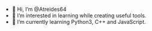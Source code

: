 - 👋 Hi, I’m @Atreides64
- 👀 I’m interested in learning while creating useful tools.
- 🌱 I’m currently learning Python3, C++ and JavaScript.

<!---
Atreides64/Atreides64 is a ✨ special ✨ repository because its `README.md` (this file) appears on your GitHub profile.
You can click the Preview link to take a look at your changes.
--->
